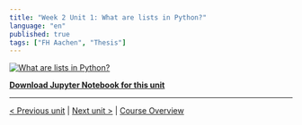 ```yaml
---
title: "Week 2 Unit 1: What are lists in Python?"
language: "en"
published: true
tags: ["FH Aachen", "Thesis"]
---
```


[![What are lists in Python?](https://img.youtube.com/vi/63DW3dxF2CI/hqdefault.jpg)](https://youtu.be/63DW3dxF2CI)

[**Download Jupyter Notebook for this unit**](https://opensap-public.s3.openhpicloud.de/courses/2qRB6Gz3FcfD2OBbnSCf8m/rtfiles/3hMKIN1s4mLN0yZ3qNtlKm/openSAP_python1_Week_2_Unit_1_lists_notebook.ipynb)

---

[< Previous unit](/teaching/python-mooc/week2_unit1_selftest) | [Next unit >](/teaching/python-mooc/welcome_to_week_2) |
[Course Overview](/teaching/python-mooc)